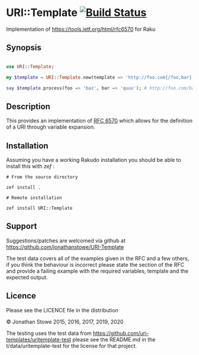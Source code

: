 # URI::Template [![Build Status](https://travis-ci.org/jonathanstowe/URI-Template.svg?branch=master)](https://travis-ci.org/jonathanstowe/URI-Template)

Implementation of https://tools.ietf.org/html/rfc6570 for Raku

## Synopsis

```raku

use URI::Template;

my $template = URI::Template.new(template => 'http://foo.com{/foo,bar}');

say $template.process(foo => 'baz', bar => 'quux'); # http://foo.com/baz/quux

```

## Description

This provides an implementation of [RFC 6570](https://tools.ietf.org/html/rfc6570) which allows for the definition of a URI through variable expansion.

## Installation

Assuming you have a working Rakudo installation you should be able to install this with *zef* :

    # From the source directory
   
    zef install .

    # Remote installation

    zef install URI::Template

## Support

Suggestions/patches are welcomed via github at https://github.com/jonathanstowe/URI-Template

The test data covers all of the examples given in the RFC and a few others,
if you think the behaviour is incorrect please state the section of the RFC
and provide a failing example with the required variables, template and the
expected output.


## Licence

Please see the LICENCE file in the distribution

© Jonathan Stowe 2015, 2016, 2017, 2019, 2020

The testing uses the test data from https://github.com/uri-templates/uritemplate-test
please see the README.md in the t/data/uritemplate-test for the license for that project.


